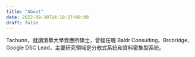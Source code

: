 ```yaml
---
title: "About"
date: 2022-09-30T14:18:27+08:00
draft: false
---
```

Tachunn，就讀清華大學資應所碩士，曾經任職 Baldr Consulting、Brobridge、Google DSC Lead，主要研究領域是分散式系統和資料密集型系統。